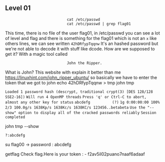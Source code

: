 ## Level 01
                                cat /etc/passwd
                                cat /etc/passwd | grep flag01
This time, there is no file of the user flag01, in /etc/passwd you can see a lot of level and flag and there is something for the flag01 which is not an ```x```
like others lines, we can see written ```42hDRfypTqqnw```
It's an hashed password but we're not able to decode it with stuff like dcode.
How are we supposed to get it? With a magic tool called

                                John the Ripper.

What is John? This website with explain it better than me https://linuxhint.com/john_ripper_ubuntu/
so basically we have to enter the token that we got to john
echo  42hDRfypTqqnw > tmp
john tmp

```Loaded 1 password hash (descrypt, traditional crypt(3) [DES 128/128 SSE2-16])```
```Will run 4 OpenMP threads```
```Press 'q' or Ctrl-C to abort, almost any other key for status```
```abcdefg          (?)```
```1g 0:00:00:00 100% 2/3 100.0g/s 1638Kp/s 1638Kc/s 1638KC/s 123456..betabeta```
```Use the "--show" option to display all of the cracked passwords reliably```
```Session completed```

john tmp --show

```?:abcdefg```

su flag00 -> password : abcdefg

getflag
Check flag.Here is your token : -   f2av5il02puano7naaf6adaaf